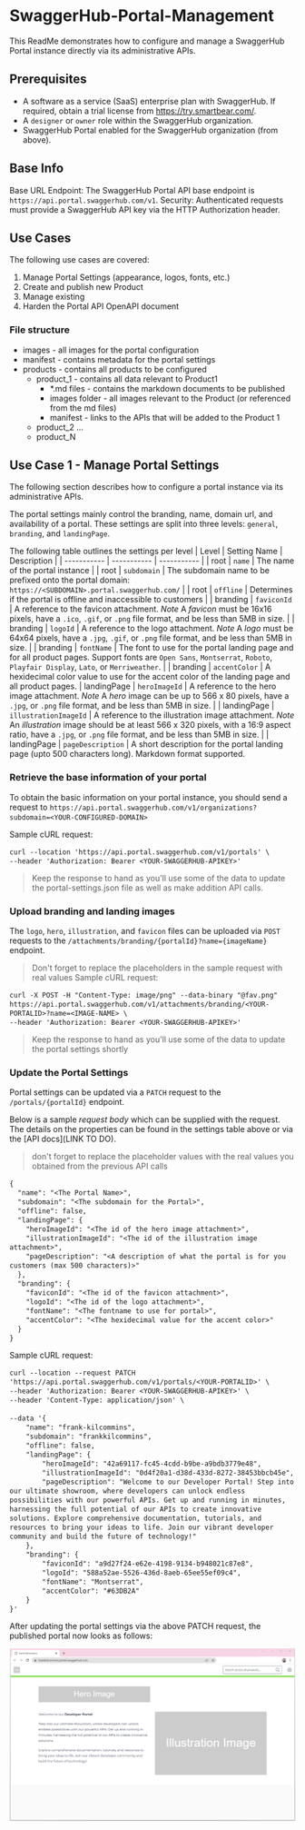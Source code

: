 # SwaggerHub-Portal-Management

This ReadMe demonstrates how to configure and manage a SwaggerHub Portal instance directly via its administrative APIs. 

## Prerequisites
 - A software as a service (SaaS) enterprise plan with SwaggerHub. If required, obtain a trial license from https://try.smartbear.com/.
 - A `designer` or `owner` role within the SwaggerHub organization.
 - SwaggerHub Portal enabled for the SwaggerHub organization (from above).

 ## Base Info
 
 Base URL Endpoint: The SwaggerHub Portal API base endpoint is `https://api.portal.swaggerhub.com/v1`.
 Security: Authenticated requests must provide a SwaggerHub API key via the HTTP Authorization header.


 ## Use Cases

 The following use cases are covered:
 1. Manage Portal Settings (appearance, logos, fonts, etc.)
 2. Create and publish new Product
 3. Manage existing 
 4. Harden the Portal API OpenAPI document

### File structure

- images - all images for the portal configuration
- manifest - contains metadata for the portal settings
- products - contains all products to be configured
  - product_1 - contains all data relevant to Product1
    - *.md files - contains the markdown documents to be published
    - images folder - all images relevant to the Product (or referenced from the md files)
    - manifest - links to the APIs that will be added to the Product 1
  - product_2 ...
  - product_N


## Use Case 1 - Manage Portal Settings

The following section describes how to configure a portal instance via its administrative APIs.

The portal settings mainly control the branding, name, domain url, and availability of a portal. These settings are split into three levels: `general`, `branding`, and `landingPage`.

The following table outlines the settings per level
| Level      | Setting Name | Description |
| ----------- | ----------- | ----------- |
| root | `name` | The name of the portal instance |
| root | `subdomain` | The subdomain name to be prefixed onto the portal domain: `https://<SUBDOMAIN>.portal.swaggerhub.com/` |
| root | `offline` | Determines if the portal is offline and inaccessible to customers |
| branding | `faviconId` | A reference to the favicon attachment. *Note*  A _favicon_ must be 16x16 pixels, have a `.ico`, `.gif`, or `.png` file format, and be less than 5MB in size. |
| branding | `logoId` | A reference to the logo attachment. *Note*  A _logo_ must be 64x64 pixels, have a `.jpg`, `.gif`, or `.png` file format, and be less than 5MB in size. |
| branding | `fontName` | The font to use for the portal landing page and for all product pages. Support fonts are `Open Sans`, `Montserrat`, `Roboto`, `Playfair Display`, `Lato`, or `Merriweather`. |
| branding | `accentColor` | A hexidecimal color value to use for the accent color of the landing page and all product pages.
| landingPage | `heroImageId` | A reference to the hero image attachment. *Note*  A _hero_ image can be up to 566 x 80 pixels, have a `.jpg`, or `.png` file format, and be less than 5MB in size. |
| landingPage | `illustrationImageId` | A reference to the illustration image attachment. *Note*  An _illustration_ image should be at least 566 x 320 pixels, with a 16:9 aspect ratio, have a `.jpg`, or `.png` file format, and be less than 5MB in size. |
| landingPage | `pageDescription` | A short description for the portal landing page (upto 500 characters long). Markdown format supported.

### Retrieve the base information of your portal

To obtain the basic information on your portal instance, you should send a request to `https://api.portal.swaggerhub.com/v1/organizations?subdomain=<YOUR-CONFIGURED-DOMAIN>`

Sample cURL request:
```
curl --location 'https://api.portal.swaggerhub.com/v1/portals' \
--header 'Authorization: Bearer <YOUR-SWAGGERHUB-APIKEY>'
```

> Keep the response to hand as you'll use some of the data to update the portal-settings.json file as well as make addition API calls.

### Upload branding and landing images
The `logo`, `hero`, `illustration`, and `favicon` files can be uploaded via  `POST` requests to the `/attachments/branding/{portalId}?name={imageName}` endpoint.

> Don't forget to replace the placeholders in the sample request with real values
Sample cURL request:
```
curl -X POST -H "Content-Type: image/png" --data-binary "@fav.png" https://api.portal.swaggerhub.com/v1/attachments/branding/<YOUR-PORTALID>?name=<IMAGE-NAME> \
--header 'Authorization: Bearer <YOUR-SWAGGERHUB-APIKEY>'
```
> Keep the response to hand as you'll use some of the data to update the portal settings shortly


### Update the Portal Settings

Portal settings can be updated via a `PATCH` request to the `/portals/{portalId}` endpoint.

Below is a sample _request body_ which can be supplied with the request. The details on the properties can be found in the settings table above or via the [API docs](LINK TO DO). 

> don't forget to replace the placeholder values with the real values you obtained from the previous API calls
```
{
  "name": "<The Portal Name>",
  "subdomain": "<The subdomain for the Portal>",
  "offline": false,
  "landingPage": {
    "heroImageId": "<The id of the hero image attachment>",
    "illustrationImageId": "<The id of the illustration image attachment>",
    "pageDescription": "<A description of what the portal is for you customers (max 500 characters)>"
  },
  "branding": {
    "faviconId": "<The id of the favicon attachment>",
    "logoId": "<The id of the logo attachment>",
    "fontName": "<The fontname to use for portal>",
    "accentColor": "<The hexidecimal value for the accent color>"
  }
}
```

Sample cURL request:
```
curl --location --request PATCH 'https://api.portal.swaggerhub.com/v1/portals/<YOUR-PORTALID>' \
--header 'Authorization: Bearer <YOUR-SWAGGERHUB-APIKEY>' \
--header 'Content-Type: application/json' \

--data '{
    "name": "frank-kilcommins",
    "subdomain": "frankkilcommins",
    "offline": false,
    "landingPage": {
        "heroImageId": "42a69117-fc45-4cdd-b9be-a9bdb3779e48",
        "illustrationImageId": "0d4f20a1-d38d-433d-8272-38453bbcb45e",
        "pageDescription": "Welcome to our Developer Portal! Step into our ultimate showroom, where developers can unlock endless possibilities with our powerful APIs. Get up and running in minutes, harnessing the full potential of our APIs to create innovative solutions. Explore comprehensive documentation, tutorials, and resources to bring your ideas to life. Join our vibrant developer community and build the future of technology!"
    },
    "branding": {
        "faviconId": "a9d27f24-e62e-4198-9134-b948021c87e8",
        "logoId": "588a52ae-5526-436d-8aeb-65ee55ef09c4",
        "fontName": "Montserrat",
        "accentColor": "#63DB2A"
    }
}'
```

After updating the portal settings via the above PATCH request, the published portal now looks as follows:

![Sample Portal Landing](./Sample-Portal-Landing.png)


